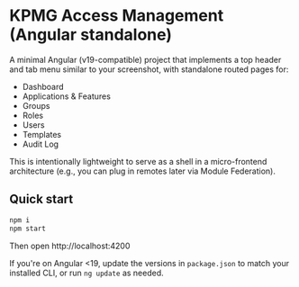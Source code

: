 # KPMG Access Management (Angular standalone)

A minimal Angular (v19-compatible) project that implements a top header and tab menu similar to your screenshot,
with standalone routed pages for:
- Dashboard
- Applications & Features
- Groups
- Roles
- Users
- Templates
- Audit Log

This is intentionally lightweight to serve as a shell in a micro-frontend architecture
(e.g., you can plug in remotes later via Module Federation).

## Quick start

```bash
npm i
npm start
```

Then open http://localhost:4200

If you're on Angular <19, update the versions in `package.json` to match your installed CLI,
or run `ng update` as needed.
